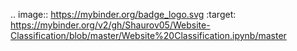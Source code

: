 .. image:: https://mybinder.org/badge_logo.svg
 :target: https://mybinder.org/v2/gh/Shaurov05/Website-Classification/blob/master/Website%20Classification.ipynb/master
